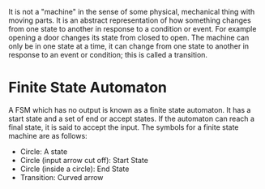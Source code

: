It is not a "machine" in the sense of some physical, mechanical thing with moving parts. It is an abstract representation of how something changes from one state to another in response to a condition or event. For example opening a door changes its state from closed to open. The machine can only be in one state at a time, it can change from one state to another in response to an event or condition; this is called a transition.

# Finite State Automaton
A FSM which has no output is known as a finite state automaton. It has a start state and a set of end or accept states. If the automaton can reach a final state, it is said to accept the input.
The symbols for a finite state machine are as follows:
- Circle: A state
- Circle (input arrow cut off): Start State
- Circle (inside a circle): End State
- Transition: Curved arrow